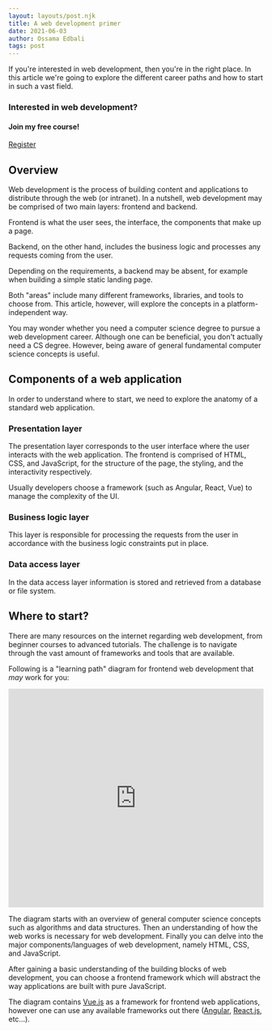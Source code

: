 ```yaml
---
layout: layouts/post.njk
title: A web development primer
date: 2021-06-03
author: Ossama Edbali
tags: post
---
```


If you're interested in web development, then you're in the right place.
In this article we're going to explore the different career paths and how to start in such a vast field.

<div class="bg-amber-600 text-white shadow px-5 py-4 flex justify-between items-center">
  <div>
    <h3 class="text-2xl">Interested in web development?</h3>
    <h4 class="text-gray-200">Join my free course!</h4>
  </div>
  <a href="https://bit.ly/32PKgXd" class="bg-white rounded px-3 py-2">Register</a>
</div>

<h2>Overview</h2>

Web development is the process of building content and applications to distribute through the web (or intranet).
In a nutshell, web development may be comprised of two main layers: frontend and backend.

Frontend is what the user sees, the interface, the components that make up a page.

Backend, on the other hand, includes the business logic and processes any requests coming from the user.

Depending on the requirements, a backend may be absent, for example when building a simple static landing page.

Both "areas" include many different frameworks, libraries, and tools to choose from.
This article, however, will explore the concepts in a platform-independent way.

You may wonder whether you need a computer science degree to pursue a web development career. Although one can be beneficial, you don't actually need a CS degree. However, being aware of general fundamental computer science concepts is useful.

<h2>Components of a web application</h2>

In order to understand where to start, we need to explore the anatomy of a standard web application.

<h3>Presentation layer</h3>

The presentation layer corresponds to the user interface where the user interacts with the web application.
The frontend is comprised of HTML, CSS, and JavaScript, for the structure of the page, the styling, and the interactivity respectively.

Usually developers choose a framework (such as Angular, React, Vue) to manage the complexity of the UI.

<h3>Business logic layer</h3>

This layer is responsible for processing the requests from the user in accordance with the business logic constraints put in place.

<h3>Data access layer</h3>

In the data access layer information is stored and retrieved from a database or file system.

<h2>Where to start?</h2>

There are many resources on the internet regarding web development, from beginner courses to advanced tutorials.
The challenge is to navigate through the vast amount of frameworks and tools that are available.

Following is a "learning path" diagram for frontend web development that _may_ work for you:

<iframe style="width: 100%" height="432" src="https://miro.com/app/live-embed/o9J_lHmdNyU=/?moveToViewport=-1177,-427,1932,1088" frameBorder="0" scrolling="no" allowFullScreen></iframe>

The diagram starts with an overview of general computer science concepts such as algorithms and data structures.
Then an understanding of how the web works is necessary for web development.
Finally you can delve into the major components/languages of web development, namely HTML, CSS, and JavaScript.

After gaining a basic understanding of the building blocks of web development, you can choose a frontend framework which will abstract the way applications are built with pure JavaScript.

The diagram contains <a href="https://vuejs.org/">Vue.js</a> as a framework for frontend web applications, however one can use any available frameworks out there (<a href="https://angular.io/">Angular</a>, <a href="https://reactjs.org/">React.js</a>, etc...).
